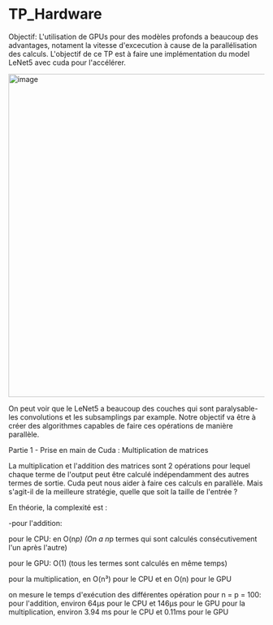 # TP_Hardware

Objectif: L'utilisation de GPUs pour des modèles profonds a beaucoup des advantages, notament la vitesse d'excecution à cause de la parallélisation des calculs. L'objectif de ce TP est à faire une implémentation du model LeNet5 avec cuda pour l'accélérer.



<img width="637" alt="image" src="https://github.com/gaspardCh/TP_Hardware/assets/118471792/d6ec0f52-16a8-4fb7-b94a-f3f2c3d84015">


On peut voir que le LeNet5 a beaucoup des couches qui sont paralysable- les convolutions et les subsamplings par example. Notre objectif va être à créer des algorithmes capables de faire ces opérations de manière parallèle.


Partie 1 - Prise en main de Cuda : Multiplication de matrices

La multiplication et l'addition des matrices sont 2 opérations pour lequel chaque terme de l'output peut être calculé indépendamment des autres termes de sortie. Cuda peut nous aider à faire ces calculs en parallèle. Mais s'agit-il de la meilleure stratégie, quelle que soit la taille de l'entrée ?

En théorie, la complexité est :

-pour l'addition:

 pour le CPU: en O(n*p) (On a n*p termes qui sont calculés consécutivement l'un après l'autre)
 
 pour le GPU: O(1) (tous les termes sont calculés en même temps)


pour la multiplication, en O(n³) pour le CPU et en O(n) pour le GPU

on mesure le temps d'exécution des différentes opération pour n = p = 100: 
pour l'addition, environ 64µs pour le CPU et 146µs pour le GPU
pour la multiplication, environ 3.94 ms pour le CPU et 0.11ms pour le GPU
